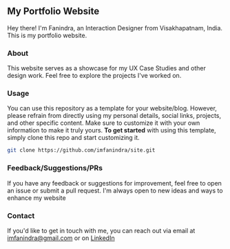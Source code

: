## My Portfolio Website
Hey there! I'm Fanindra, an Interaction Designer from Visakhapatnam, India. This is my portfolio website. 

### About
This website serves as a showcase for my UX Case Studies and other design work. Feel free to explore the projects I've worked on.

### Usage
You can use this repository as a template for your website/blog. However, please refrain from directly using my personal details, social links, projects, and other specific content. Make sure to customize it with your own information to make it truly yours. **To get started** with using this template, simply clone this repo and start customizing it.

```bash
git clone https://github.com/imfanindra/site.git
```


### Feedback/Suggestions/PRs
If you have any feedback or suggestions for improvement, feel free to open an issue or submit a pull request. I'm always open to new ideas and ways to enhance my website

### Contact
If you'd like to get in touch with me, you can reach out via email at [imfanindra@gmail.com](mailto:imfanindra@gmail.com) or on [LinkedIn](https://linkedin.com/in/fanindra-m)

